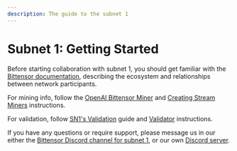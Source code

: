 ```yaml
---
description: The guide to the subnet 1
---
```


# Subnet 1: Getting Started

Before starting collaboration with subnet 1, you should get familiar with the [Bittensor documentation](https://docs.bittensor.com/), describing the ecosystem and relationships between network participants.

For mining info, follow the [OpenAI Bittensor Miner](https://github.com/macrocosm-os/prompting/blob/main/docs/epistula_miner.md) and [Creating Stream Miners](https://github.com/macrocosm-os/prompting/blob/main/docs/stream_miner_template.md) instructions.

For validation, follow [SN1's Validation](https://github.com/macrocosm-os/prompting/blob/main/docs/SN1_validation.md) guide and [Validator](https://github.com/macrocosm-os/prompting/blob/main/docs/validator.md) instructions.

If you have any questions or require support, please message us in our either the [Bittensor Discord channel for subnet 1](https://discord.com/channels/799672011265015819/1161764867166961704), or our own [Discord server](https://discord.gg/amZUPmJjYg).



